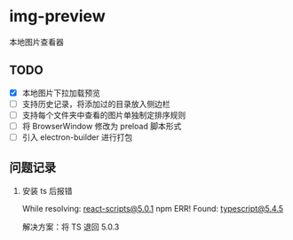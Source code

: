 # img-preview

本地图片查看器

## TODO

- [x] 本地图片下拉加载预览
- [ ] 支持历史记录，将添加过的目录放入侧边栏
- [ ] 支持每个文件夹中查看的图片单独制定排序规则
- [ ] 将 BrowserWindow 修改为 preload 脚本形式
- [ ] 引入 electron-builder 进行打包

## 问题记录

1. 安装 ts 后报错

   While resolving: react-scripts@5.0.1
   npm ERR! Found: typescript@5.4.5

   解决方案：将 TS 退回 5.0.3
